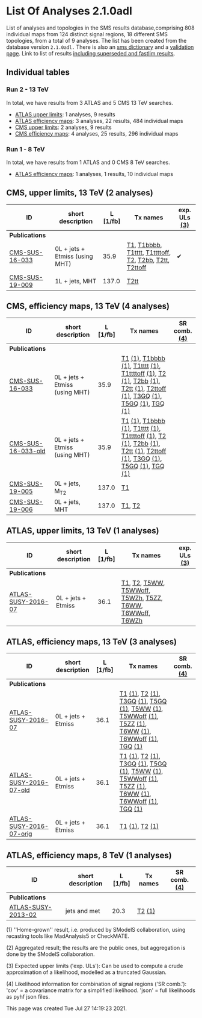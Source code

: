 # List Of Analyses 2.1.0adl 
List of analyses and topologies in the SMS results database,comprising 808 individual maps from 124 distinct signal regions, 18 different SMS topologies, from a total of 9 analyses.
The list has been created from the database version `2.1.0adl.`
There is also an  [sms dictionary](SmsDictionary210adl) and a [validation page](Validation210adl).
Link to list of results [including superseded and fastlim results](ListOfAnalyses210adlWithSuperseded).

## Individual tables

### Run 2 - 13 TeV
In total, we have results from 3 ATLAS and 5 CMS 13 TeV searches.
 * [ATLAS upper limits](#ATLASupperlimits13): 1  analyses, 9 results
 * [ATLAS efficiency maps](#ATLASefficiencymaps13): 3  analyses, 22 results, 484 individual maps
 * [CMS upper limits](#CMSupperlimits13): 2  analyses, 9 results
 * [CMS efficiency maps](#CMSefficiencymaps13): 4  analyses, 25 results, 296 individual maps

### Run 1 - 8 TeV
In total, we have results from 1 ATLAS and 0 CMS 8 TeV searches.
 * [ATLAS efficiency maps](#ATLASefficiencymaps8): 1  analyses, 1 results, 10 individual maps

<a name="CMSupperlimits13"></a>
## CMS, upper limits, 13 TeV (2 analyses)

| **ID** | **short description** | **L [1/fb]** | **Tx names** | **exp. ULs [(3)](#A3)** |
|--------|-----------------------|--------------|--------------|-------------------------|
| **Publications** | | | | |
| [CMS-SUS-16-033](http://cms-results.web.cern.ch/cms-results/public-results/publications/SUS-16-033/index.html)<a name="CMS-SUS-16-033"></a> | 0L + jets + Etmiss (using MHT) | 35.9 | [T1](SmsDictionary210adl#T1), [T1bbbb](SmsDictionary210adl#T1bbbb), [T1tttt](SmsDictionary210adl#T1tttt), [T1ttttoff](SmsDictionary210adl#T1ttttoff), [T2](SmsDictionary210adl#T2), [T2bb](SmsDictionary210adl#T2bb), [T2tt](SmsDictionary210adl#T2tt), [T2ttoff](SmsDictionary210adl#T2ttoff) | &#10004; |
| [CMS-SUS-19-009](http://cms-results.web.cern.ch/cms-results/public-results/publications/SUS-19-009/index.html)<a name="CMS-SUS-19-009"></a> | 1L + jets, MHT | 137.0 | [T2tt](SmsDictionary210adl#T2tt) |  |

<a name="CMSefficiencymaps13"></a>
## CMS, efficiency maps, 13 TeV (4 analyses)

| **ID** | **short description** | **L [1/fb]** | **Tx names** | **SR comb. [(4)](#A4)** |
|--------|-----------------------|--------------|--------------|-------------------------|
| **Publications** | | | | |
| [CMS-SUS-16-033](http://cms-results.web.cern.ch/cms-results/public-results/publications/SUS-16-033/index.html)<a name="CMS-SUS-16-033"></a> | 0L + jets + Etmiss (using MHT) | 35.9 | [T1](SmsDictionary210adl#T1) [(1)](#A1), [T1bbbb](SmsDictionary210adl#T1bbbb) [(1)](#A1), [T1tttt](SmsDictionary210adl#T1tttt) [(1)](#A1), [T1ttttoff](SmsDictionary210adl#T1ttttoff) [(1)](#A1), [T2](SmsDictionary210adl#T2) [(1)](#A1), [T2bb](SmsDictionary210adl#T2bb) [(1)](#A1), [T2tt](SmsDictionary210adl#T2tt) [(1)](#A1), [T2ttoff](SmsDictionary210adl#T2ttoff) [(1)](#A1), [T3GQ](SmsDictionary210adl#T3GQ) [(1)](#A1), [T5GQ](SmsDictionary210adl#T5GQ) [(1)](#A1), [TGQ](SmsDictionary210adl#TGQ) [(1)](#A1) |  |
| [CMS-SUS-16-033-old](http://cms-results.web.cern.ch/cms-results/public-results/publications/SUS-16-033/index.html)<a name="CMS-SUS-16-033-old"></a> | 0L + jets + Etmiss (using MHT) | 35.9 | [T1](SmsDictionary210adl#T1) [(1)](#A1), [T1bbbb](SmsDictionary210adl#T1bbbb) [(1)](#A1), [T1tttt](SmsDictionary210adl#T1tttt) [(1)](#A1), [T1ttttoff](SmsDictionary210adl#T1ttttoff) [(1)](#A1), [T2](SmsDictionary210adl#T2) [(1)](#A1), [T2bb](SmsDictionary210adl#T2bb) [(1)](#A1), [T2tt](SmsDictionary210adl#T2tt) [(1)](#A1), [T2ttoff](SmsDictionary210adl#T2ttoff) [(1)](#A1), [T3GQ](SmsDictionary210adl#T3GQ) [(1)](#A1), [T5GQ](SmsDictionary210adl#T5GQ) [(1)](#A1), [TGQ](SmsDictionary210adl#TGQ) [(1)](#A1) |  |
| [CMS-SUS-19-005](http://cms-results.web.cern.ch/cms-results/public-results/publications/SUS-19-005/index.html)<a name="CMS-SUS-19-005"></a> | 0L + jets, M<sub>T2</sub> | 137.0 | [T1](SmsDictionary210adl#T1) |  |
| [CMS-SUS-19-006](http://cms-results.web.cern.ch/cms-results/public-results/publications/SUS-19-006/index.html)<a name="CMS-SUS-19-006"></a> | 0L + jets, MHT | 137.0 | [T1](SmsDictionary210adl#T1), [T2](SmsDictionary210adl#T2) |  |

<a name="ATLASupperlimits13"></a>
## ATLAS, upper limits, 13 TeV (1 analyses)

| **ID** | **short description** | **L [1/fb]** | **Tx names** | **exp. ULs [(3)](#A3)** |
|--------|-----------------------|--------------|--------------|-------------------------|
| **Publications** | | | | |
| [ATLAS-SUSY-2016-07](https://atlas.web.cern.ch/Atlas/GROUPS/PHYSICS/PAPERS/SUSY-2016-07/)<a name="ATLAS-SUSY-2016-07"></a> | 0L + jets + Etmiss | 36.1 | [T1](SmsDictionary210adl#T1), [T2](SmsDictionary210adl#T2), [T5WW](SmsDictionary210adl#T5WW), [T5WWoff](SmsDictionary210adl#T5WWoff), [T5WZh](SmsDictionary210adl#T5WZh), [T5ZZ](SmsDictionary210adl#T5ZZ), [T6WW](SmsDictionary210adl#T6WW), [T6WWoff](SmsDictionary210adl#T6WWoff), [T6WZh](SmsDictionary210adl#T6WZh) |  |

<a name="ATLASefficiencymaps13"></a>
## ATLAS, efficiency maps, 13 TeV (3 analyses)

| **ID** | **short description** | **L [1/fb]** | **Tx names** | **SR comb. [(4)](#A4)** |
|--------|-----------------------|--------------|--------------|-------------------------|
| **Publications** | | | | |
| [ATLAS-SUSY-2016-07](https://atlas.web.cern.ch/Atlas/GROUPS/PHYSICS/PAPERS/SUSY-2016-07/)<a name="ATLAS-SUSY-2016-07"></a> | 0L + jets + Etmiss | 36.1 | [T1](SmsDictionary210adl#T1) [(1)](#A1), [T2](SmsDictionary210adl#T2) [(1)](#A1), [T3GQ](SmsDictionary210adl#T3GQ) [(1)](#A1), [T5GQ](SmsDictionary210adl#T5GQ) [(1)](#A1), [T5WW](SmsDictionary210adl#T5WW) [(1)](#A1), [T5WWoff](SmsDictionary210adl#T5WWoff) [(1)](#A1), [T5ZZ](SmsDictionary210adl#T5ZZ) [(1)](#A1), [T6WW](SmsDictionary210adl#T6WW) [(1)](#A1), [T6WWoff](SmsDictionary210adl#T6WWoff) [(1)](#A1), [TGQ](SmsDictionary210adl#TGQ) [(1)](#A1) |  |
| [ATLAS-SUSY-2016-07-old](https://atlas.web.cern.ch/Atlas/GROUPS/PHYSICS/PAPERS/SUSY-2016-07/)<a name="ATLAS-SUSY-2016-07-old"></a> | 0L + jets + Etmiss | 36.1 | [T1](SmsDictionary210adl#T1) [(1)](#A1), [T2](SmsDictionary210adl#T2) [(1)](#A1), [T3GQ](SmsDictionary210adl#T3GQ) [(1)](#A1), [T5GQ](SmsDictionary210adl#T5GQ) [(1)](#A1), [T5WW](SmsDictionary210adl#T5WW) [(1)](#A1), [T5WWoff](SmsDictionary210adl#T5WWoff) [(1)](#A1), [T5ZZ](SmsDictionary210adl#T5ZZ) [(1)](#A1), [T6WW](SmsDictionary210adl#T6WW) [(1)](#A1), [T6WWoff](SmsDictionary210adl#T6WWoff) [(1)](#A1), [TGQ](SmsDictionary210adl#TGQ) [(1)](#A1) |  |
| [ATLAS-SUSY-2016-07-orig](https://atlas.web.cern.ch/Atlas/GROUPS/PHYSICS/PAPERS/SUSY-2016-07/)<a name="ATLAS-SUSY-2016-07-orig"></a> | 0L + jets + Etmiss | 36.1 | [T1](SmsDictionary210adl#T1) [(1)](#A1), [T2](SmsDictionary210adl#T2) [(1)](#A1) |  |

<a name="ATLASefficiencymaps8"></a>
## ATLAS, efficiency maps, 8 TeV (1 analyses)

| **ID** | **short description** | **L [1/fb]** | **Tx names** | **SR comb. [(4)](#A4)** |
|--------|-----------------------|--------------|--------------|-------------------------|
| **Publications** | | | | |
| [ATLAS-SUSY-2013-02](https://atlas.web.cern.ch/Atlas/GROUPS/PHYSICS/PAPERS/SUSY-2013-02/)<a name="ATLAS-SUSY-2013-02"></a> | jets and met | 20.3 | [T2](SmsDictionary210adl#T2) [(1)](#A1) |  |


<a name='A1'>(1)</a> ''Home-grown'' result, i.e. produced by SModelS collaboration, using recasting tools like MadAnalysis5 or CheckMATE.

<a name='A2'>(2)</a> Aggregated result; the results are the public ones, but aggregation is done by the SModelS collaboration.

<a name='A3'>(3)</a> Expected upper limits ('exp. ULs'): Can be used to compute a crude approximation of a likelihood, modelled as a truncated Gaussian.

<a name='A4'>(4)</a> Likelihood information for combination of signal regions ('SR comb.'): 'cov' = a covariance matrix for a simplified likelihood. 'json' = full likelihoods as pyhf json files.

This page was created Tue Jul 27 14:19:23 2021.
